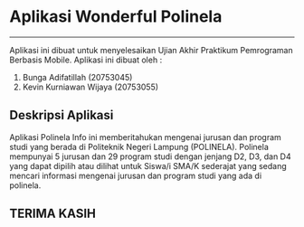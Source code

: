 # Aplikasi Wonderful Polinela
***
Aplikasi ini dibuat untuk menyelesaikan Ujian Akhir Praktikum Pemrograman Berbasis Mobile. Aplikasi ini dibuat oleh :
1. Bunga Adifatillah (20753045)
2. Kevin Kurniawan Wijaya (20753055)

## Deskripsi Aplikasi
Aplikasi Polinela Info ini memberitahukan mengenai jurusan dan program studi yang berada di Politeknik Negeri Lampung (POLINELA). Polinela mempunyai 5 jurusan dan 29 program studi dengan jenjang D2, D3, dan D4 yang dapat dipilih atau dilihat untuk Siswa/i SMA/K sederajat yang sedang mencari informasi mengenai jurusan dan program studi yang ada di polinela.


## TERIMA KASIH



